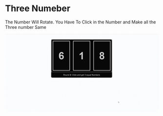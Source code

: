 # Three Numeber

The Number Will Rotate. You Have To Click in the Number and Make all the Three number Same

![](./preview.gif)
